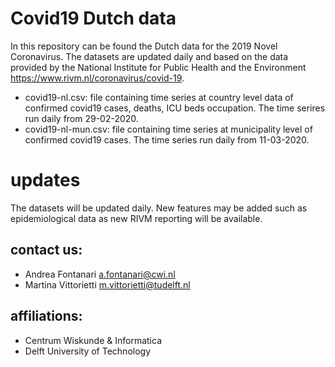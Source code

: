 
# Covid19 Dutch data
In this repository can be found the Dutch data for the 2019 Novel Coronavirus. The datasets are updated daily and based on the data provided by the National Institute for Public Health and the Environment https://www.rivm.nl/coronavirus/covid-19.



* covid19-nl.csv: file containing time series at country level data of confirmed covid19 cases, deaths, ICU beds occupation.
  The time serires run daily from 29-02-2020.
* covid19-nl-mun.csv: file containing time series at municipality level of confirmed covid19 cases.
 The time series run daily from 11-03-2020.

# updates
The datasets will be updated daily. New features may be added such as epidemiological data as new RIVM reporting will be available.

## contact us:
 - Andrea Fontanari a.fontanari@cwi.nl
 - Martina Vittorietti m.vittorietti@tudelft.nl
 
## affiliations:
- Centrum Wiskunde & Informatica
- Delft University of Technology
